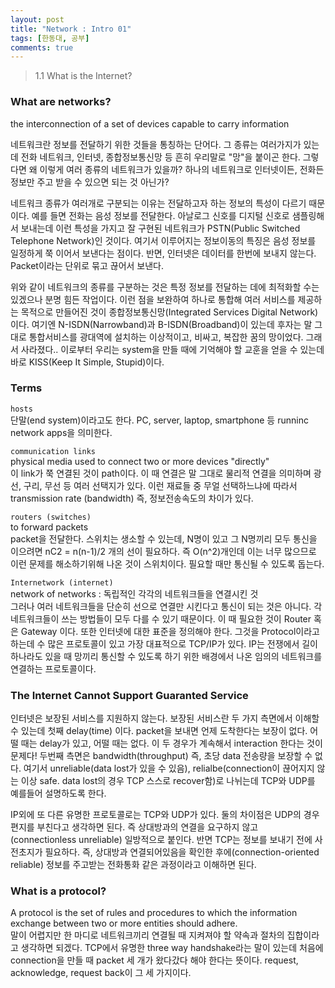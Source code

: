 ```yaml
---
layout: post
title: "Network : Intro 01"
tags: [한동대, 공부]
comments: true
---
```


> 1.1 What is the Internet?  

### What are networks?  
the interconnection of a set of devices capable to carry information  

네트워크란 정보를 전달하기 위한 것들을 통칭하는 단어다. 그 종류는 여러가지가 있는데 전화 네트워크, 인터넷, 종합정보통신망 등 흔히 우리말로 "망"을 붙이곤 한다. 그렇다면 왜 이렇게 여러 종류의 네트워크가 있을까? 하나의 네트워크로 인터넷이든, 전화든 정보만 주고 받을 수 있으면 되는 것 아닌가?  

네트워크 종류가 여러개로 구분되는 이유는 전달하고자 하는 정보의 특성이 다르기 때문이다. 예를 들면 전화는 음성 정보를 전달한다. 아날로그 신호를 디지털 신호로 샘플링해서 보내는데 이런 특성을 가지고 잘 구현된 네트워크가 PSTN(Public Switched Telephone Network)인 것이다. 여기서 이루어지는 정보이동의 특징은 음성 정보를 일정하게 쭉 이어서 보낸다는 점이다. 반면, 인터넷은 데이터를 한번에 보내지 않는다. Packet이라는 단위로 묶고 끊어서 보낸다.  

위와 같이 네트워크의 종류를 구분하는 것은 특정 정보를 전달하는 데에 최적화할 수는 있겠으나 분명 힘든 작업이다. 이런 점을 보완하여 하나로 통합해 여러 서비스를 제공하는 목적으로 만들어진 것이 종합정보통신망(Integrated Services Digital Network)이다. 여기엔 N-ISDN(Narrowband)과 B-ISDN(Broadband)이 있는데 후자는 말 그대로 통합서비스를 광대역에 설치하는 이상적이고, 비싸고, 복잡한 꿈의 망이었다. 그래서 사라졌다.. 이로부터 우리는 system을 만들 때에 기억해야 할 교훈을 얻을 수 있는데 바로 KISS(Keep It Simple, Stupid)이다.  

### Terms  
`hosts`  
단말(end system)이라고도 한다. PC, server, laptop, smartphone 등 runninc network apps을 의미한다.  

`communication links`  
physical media used to connect two or more devices "directly"  
이 link가 쭉 연결된 것이 path이다. 이 때 연결은 말 그대로 물리적 연결을 의미하며 광선, 구리, 무선 등 여러 선택지가 있다. 이런 재료들 중 무얼 선택하느냐에 따라서 transmission rate (bandwidth) 즉, 정보전송속도의 차이가 있다.  

`routers (switches)`  
to forward packets  
packet을 전달한다. 스위치는 생소할 수 있는데, N명이 있고 그 N명끼리 모두 통신을 이으려면 nC2 = n(n-1)/2 개의 선이 필요하다. 즉 O(n^2)개인데 이는 너무 많으므로 이런 문제를 해소하기위해 나온 것이 스위치이다. 필요할 때만 통신될 수 있도록 돕는다.  

`Internetwork (internet)`  
network of networks : 독립적인 각각의 네트워크들을 연결시킨 것  
그러나 여러 네트워크들을 단순히 선으로 연결만 시킨다고 통신이 되는 것은 아니다. 각 네트워크들이 쓰는 방법들이 모두 다를 수 있기 때문이다. 이 때 필요한 것이 Router 혹은 Gateway 이다. 또한 인터넷에 대한 표준을 정의해야 한다. 그것을 Protocol이라고 하는데 수 많은 프로토콜이 있고 가장 대표적으로 TCP/IP가 있다. IP는 전쟁에서 길이 하나라도 있을 때 망끼리 통신할 수 있도록 하기 위한 배경에서 나온 임의의 네트워크를 연결하는 프로토콜이다.  

### The Internet Cannot Support Guaranted Service  
인터넷은 보장된 서비스를 지원하지 않는다. 보장된 서비스란 두 가지 측면에서 이해할 수 있는데 첫째 delay(time) 이다. packet을 보내면 언제 도착한다는 보장이 없다. 어떨 때는 delay가 있고, 어떨 때는 없다. 이 두 경우가 계속해서 interaction 한다는 것이 문제다! 두번째 측면은 bandwidth(throughput) 즉, 초당 data 전송량을 보장할 수 없다. 여기서 unreliable(data lost가 있을 수 있음), relialbe(connection이 끊어지지 않는 이상 safe. data lost의 경우 TCP 스스로 recover함)로 나뉘는데 TCP와 UDP를 예를들어 설명하도록 한다.  

IP외에 또 다른 유명한 프로토콜로는 TCP와 UDP가 있다. 둘의 차이점은 UDP의 경우 편지를 부친다고 생각하면 된다. 즉 상대방과의 연결을 요구하지 않고 (connectionless unreliable) 일방적으로 붙인다. 반면 TCP는 정보를 보내기 전에 사전초지가 필요하다. 즉, 상대방과 연결되어있음을 확인한 후에(connection-oriented reliable) 정보를 주고받는 전화통화 같은 과정이라고 이해하면 된다.  

### What is a protocol?  
A protocol is the set of rules and procedures to which the information exchange between two or more entities should adhere.  
말이 어렵지만 한 마디로 네트워크끼리 연결될 때 지켜져야 할 약속과 절차의 집합이라고 생각하면 되겠다. TCP에서 유명한 three way handshake라는 말이 있는데 처음에 connection을 만들 때 packet 세 개가 왔다갔다 해야 한다는 뜻이다. request, acknowledge, request back이 그 세 가지이다.  
